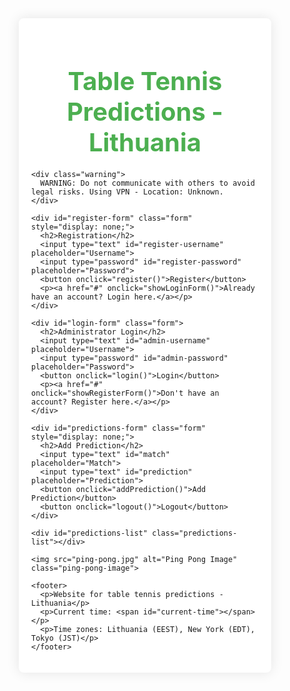 <!DOCTYPE html>
<html lang="en">
<head>
  <meta charset="UTF-8">
  <meta name="viewport" content="width=device-width, initial-scale=1.0">
  <title>Table Tennis Predictions - Lithuania</title>
  <style>
    /* Reset margins and paddings */
    * {
      margin: 0;
      padding: 0;
      box-sizing: border-box;
    }

    /* Styles for body */
    body {
      font-family: 'Segoe UI', Tahoma, Geneva, Verdana, sans-serif;
      background-color: #f0f0f0;
      display: flex;
      justify-content: center;
      align-items: center;
      height: 100vh;
      color: #333;
    }

    /* Main container */
    .container {
      max-width: 800px;
      width: 100%;
      padding: 20px;
      background-color: #fff;
      border-radius: 8px;
      box-shadow: 0 0 20px rgba(0, 0, 0, 0.1);
    }

    /* Header */
    header {
      text-align: center;
      margin-bottom: 20px;
    }

    header h1 {
      color: #4CAF50;
      font-size: 2.5rem;
    }

    /* Warning */
    .warning {
      background-color: #f44336;
      color: white;
      text-align: center;
      padding: 10px;
      margin-bottom: 20px;
      border-radius: 4px;
      font-weight: bold;
    }

    /* Form */
    .form {
      margin-bottom: 20px;
    }

    .form h2 {
      margin-bottom: 10px;
      color: #555;
      text-align: center;
    }

    .form input[type="text"],
    .form input[type="password"],
    .form button {
      width: 100%;
      padding: 12px;
      margin-bottom: 10px;
      border: 1px solid #ccc;
      border-radius: 4px;
      font-size: 1rem;
      outline: none;
    }

    .form button {
      background-color: #4CAF50;
      color: white;
      cursor: pointer;
      transition: background-color 0.3s ease;
    }

    .form button:hover {
      background-color: #45a049;
    }

    .form p {
      text-align: center;
      margin-top: 10px;
    }

    .form p a {
      color: #007bff;
      text-decoration: none;
    }

    .form p a:hover {
      text-decoration: underline;
    }

    /* Predictions List */
    .predictions-list {
      margin-top: 20px;
    }

    .predictions-list div {
      background-color: #f9f9f9;
      border: 1px solid #ddd;
      padding: 12px;
      margin-bottom: 10px;
      border-radius: 4px;
      font-size: 1rem;
    }

    /* Ping Pong Image */
    .ping-pong-image {
      margin-top: 20px;
      max-width: 100%;
      height: auto;
      display: block;
      margin-left: auto;
      margin-right: auto;
    }

    /* Footer */
    footer {
      margin-top: 20px;
      text-align: center;
      color: #888;
    }
  </style>
</head>
<body>
  <div class="container">
    <header>
      <h1>Table Tennis Predictions - Lithuania</h1>
    </header>

    <div class="warning">
      WARNING: Do not communicate with others to avoid legal risks. Using VPN - Location: Unknown.
    </div>

    <div id="register-form" class="form" style="display: none;">
      <h2>Registration</h2>
      <input type="text" id="register-username" placeholder="Username">
      <input type="password" id="register-password" placeholder="Password">
      <button onclick="register()">Register</button>
      <p><a href="#" onclick="showLoginForm()">Already have an account? Login here.</a></p>
    </div>

    <div id="login-form" class="form">
      <h2>Administrator Login</h2>
      <input type="text" id="admin-username" placeholder="Username">
      <input type="password" id="admin-password" placeholder="Password">
      <button onclick="login()">Login</button>
      <p><a href="#" onclick="showRegisterForm()">Don't have an account? Register here.</a></p>
    </div>

    <div id="predictions-form" class="form" style="display: none;">
      <h2>Add Prediction</h2>
      <input type="text" id="match" placeholder="Match">
      <input type="text" id="prediction" placeholder="Prediction">
      <button onclick="addPrediction()">Add Prediction</button>
      <button onclick="logout()">Logout</button>
    </div>

    <div id="predictions-list" class="predictions-list"></div>
    
    <img src="ping-pong.jpg" alt="Ping Pong Image" class="ping-pong-image">

    <footer>
      <p>Website for table tennis predictions - Lithuania</p>
      <p>Current time: <span id="current-time"></span></p>
      <p>Time zones: Lithuania (EEST), New York (EDT), Tokyo (JST)</p>
    </footer>
  </div>

  <script>
    document.addEventListener('DOMContentLoaded', () => {
      const adminLoggedIn = localStorage.getItem('adminLoggedIn');
      const giancarloitaLoggedIn = localStorage.getItem('giancarloitaLoggedIn');

      if (adminLoggedIn === 'true') {
        showPredictionsForm();
      } else if (giancarloitaLoggedIn === 'true') {
        showPredictionsListOnly();
      }

      updateTime();
      setInterval(updateTime, 1000); // Update time every second
      fetchPredictions(); // Fetch predictions initially
    });

    function login() {
      const username = document.getElementById('admin-username').value;
      const password = document.getElementById('admin-password').value;

      // Check admin credentials
      if (username === 'admin' && password === 'gico1237') {
        localStorage.setItem('adminLoggedIn', 'true');
        localStorage.removeItem('giancarloitaLoggedIn'); // Remove giancarloita login if admin logs in
        showPredictionsForm();
      } else if (username === 'giancarloita' && password === 'itagianca16') {
        localStorage.setItem('giancarloitaLoggedIn', 'true');
        localStorage.removeItem('adminLoggedIn'); // Remove admin login if giancarloita logs in
        showPredictionsListOnly();
        alert('WELCOME TO THE TEAM. DO NOT DISCLOSE THIS INFORMATION TO AVOID PROBLEMS');
      } else {
        alert('Invalid username or password');
      }
    }

    function logout() {
      localStorage.removeItem('adminLoggedIn');
      localStorage.removeItem('giancarloitaLoggedIn');
      showLoginForm();
    }

    function showLoginForm() {
      document.getElementById('login-form').style.display = 'block';
      document.getElementById('predictions-form').style.display = 'none';
      document.getElementById('register-form').style.display = 'none';
    }

    function showPredictionsForm() {
      document.getElementById('login-form').style.display = 'none';
      document.getElementById('predictions-form').style.display = 'block';
      document.getElementById('register-form').style.display = 'none';
      fetchPredictions();
    }

    function showPredictionsListOnly() {
      document.getElementById('login-form').style.display = 'none';
      document.getElementById('predictions-form').style.display = 'none';
      document.getElementById('register-form').style.display = 'none';
      fetchPredictions();
    }

    function showRegisterForm() {
      document.getElementById('login-form').style.display = 'none';
      document.getElementById('predictions-form').style.display = 'none';
      document.getElementById('register-form').style.display = 'block';
    }

    function register() {
      const username = document.getElementById('register-username').value;
      const password = document.getElementById('register-password').value;

      // Allow registration only for the specific user
      if (username === 'giancarloita' && password === 'itagianca16') {
        alert('WELCOME TO THE TEAM. DO NOT DISCLOSE THIS INFORMATION TO AVOID PROBLEMS');
        showLoginForm();
      } else {
        alert('Registration is restricted to specific users.');
      }

      document.getElementById('register-username').value = '';
      document.getElementById('register-password').value = '';
    }

    function addPrediction() {
      const match = document.getElementById('match').value;
      const prediction = document.getElementById('prediction').value;

      if (match && prediction) {
        const predictions = JSON.parse(localStorage.getItem('predictions')) || [];
        predictions.push({ match, prediction });
        localStorage.setItem('predictions', JSON.stringify(predictions));
        fetchPredictions();
        document.getElementById('match').value = '';
        document.getElementById('prediction').value = '';
      } else {
        alert('Please fill in both fields');
      }
    }

    function fetchPredictions() {
      const predictionsList = document.getElementById('predictions-list');
      predictionsList.innerHTML = '';

      const predictions = JSON.parse(localStorage.getItem('predictions')) || [];
      predictions.forEach(prediction => {
        const div = document.createElement('div');
        div.textContent = `Match: ${prediction.match}, Prediction: ${prediction.prediction}`;
        predictionsList.appendChild(div);
      });
    }

    function updateTime() {
      const now = new Date();
      document.getElementById('current-time').textContent = now.toLocaleTimeString();

      // Update other time zones if necessary
    }
  </script>
</body>
</html>
